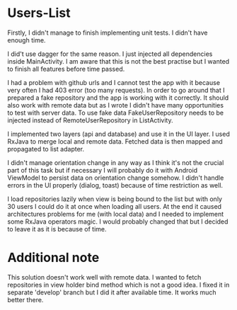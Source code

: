 # Users-List

Firstly, I didn't manage to finish implementing unit tests. I didn't have enough time.

I did't use dagger for the same reason. I just injected all dependencies inside MainActivity.
I am aware that this is not the best practise but I wanted to finish all features before time passed.

I had a problem with github urls and I cannot test the app with it because very often I had 403 error (too many requests).
In order to go around that I prepared a fake repository and the app is working with it correctly.
It should also work with remote data but as I wrote I didn't have many opportunities to test with server data.
To use fake data FakeUserRepository needs to be injected instead of RemoteUserRepository in ListActivity.

I implemented two layers (api and database) and use it in the UI layer. I used RxJava to merge local and remote data.
Fetched data is then mapped and propagated to list adapter.

I didn't manage orientation change in any way as I think it's not the crucial part of this task
but if necessary I will probably do it with Android ViewModel to persist data on orientation change somehow.
I didn't handle errors in the UI properly (dialog, toast) because of time restriction as well.

I load repositories lazily when view is being bound to the list but with only 30 users I could do it at once
when loading all users. At the end it caused architectures problems for me (with local data) and I needed
to implement some RxJava operators magic. I would probably changed that but I decided to leave it as it is because of time.

# Additional note
This solution doesn't work well with remote data. I wanted to fetch repositories in view holder bind method
which is not a good idea. I fixed it in separate 'develop' branch but I did it after available time. It works much better there.